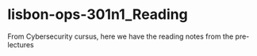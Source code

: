 # lisbon-ops-301n1_Reading
From Cybersecurity cursus, here we have the reading notes from the pre-lectures
